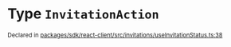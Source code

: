 # Type `InvitationAction`
<sub>Declared in [packages/sdk/react-client/src/invitations/useInvitationStatus.ts:38](https://github.com/dxos/dxos/blob/3ca6d230f/packages/sdk/react-client/src/invitations/useInvitationStatus.ts#L38)</sub>






